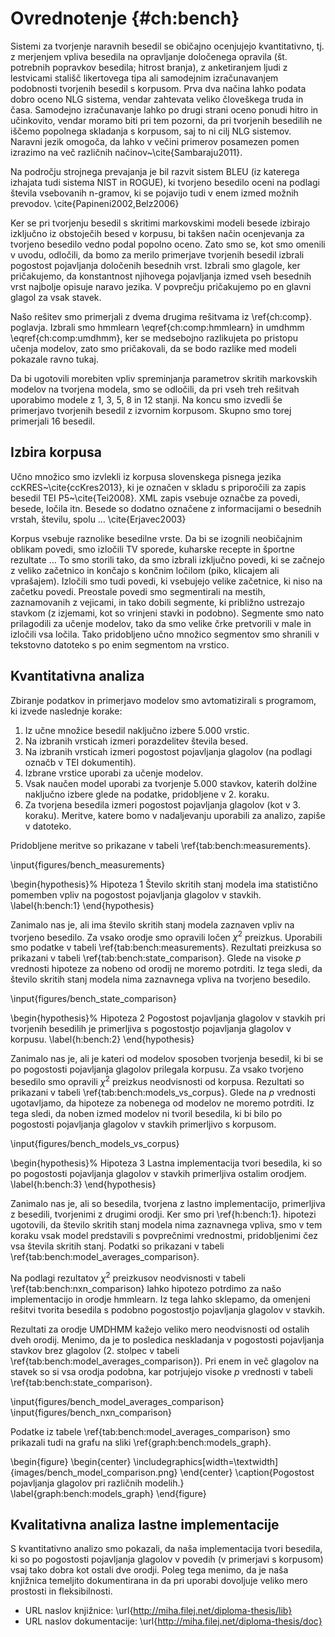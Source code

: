 # Ovrednotenje {#ch:bench}

Sistemi za tvorjenje naravnih besedil se običajno ocenjujejo kvantitativno, tj. z merjenjem vpliva besedila na opravljanje določenega opravila (št. potrebnih popravkov besedila; hitrost branja), z anketiranjem ljudi z lestvicami stališč likertovega tipa ali samodejnim izračunavanjem podobnosti tvorjenih besedil s korpusom. Prva dva načina lahko podata dobro oceno NLG sistema, vendar zahtevata veliko človeškega truda in časa. Samodejno izračunavanje lahko po drugi strani oceno ponudi hitro in učinkovito, vendar moramo biti pri tem pozorni, da pri tvorjenih besedilih ne iščemo popolnega skladanja s korpusom, saj to ni cilj NLG sistemov. Naravni jezik omogoča, da lahko v večini primerov posamezen pomen izrazimo na več različnih načinov~\cite{Sambaraju2011}.

Na področju strojnega prevajanja je bil razvit sistem BLEU (iz katerega izhajata tudi sistema NIST in ROGUE), ki tvorjeno besedilo oceni na podlagi števila vsebovanih n-gramov, ki se pojavijo tudi v enem izmed možnih prevodov. \cite{Papineni2002,Belz2006}

Ker se pri tvorjenju besedil s skritimi markovskimi modeli besede izbirajo izključno iz obstoječih besed v korpusu, bi takšen način ocenjevanja za tvorjeno besedilo vedno podal popolno oceno. Zato smo se, kot smo omenili v uvodu, odločili, da bomo za merilo primerjave tvorjenih besedil izbrali pogostost pojavljanja določenih besednih vrst. Izbrali smo glagole, ker pričakujemo, da konstantnost njihovega pojavljanja izmed vseh besednih vrst najbolje opisuje naravo jezika. V povprečju pričakujemo po en glavni glagol za vsak stavek.

Našo rešitev smo primerjali z dvema drugima rešitvama iz \ref{ch:comp}. poglavja. Izbrali smo hmmlearn \eqref{ch:comp:hmmlearn} in umdhmm \eqref{ch:comp:umdhmm}, ker se medsebojno razlikujeta po pristopu učenja modelov, zato smo pričakovali, da se bodo razlike med modeli pokazale ravno tukaj.

Da bi ugotovili morebiten vpliv spreminjanja parametrov skritih markovskih modelov na tvorjena modela, smo se odločili, da pri vseh treh rešitvah uporabimo modele z 1, 3, 5, 8 in 12 stanji. Na koncu smo izvedli še primerjavo tvorjenih besedil z izvornim korpusom. Skupno smo torej primerjali 16 besedil.

## Izbira korpusa

Učno množico smo izvlekli iz korpusa slovenskega pisnega jezika ccKRES~\cite{ccKres2013}, ki je označen v skladu s priporočili za zapis besedil TEI P5~\cite{Tei2008}. XML zapis vsebuje označbe za povedi, besede, ločila itn. Besede so dodatno označene z informacijami o besednih vrstah, številu, spolu … \cite{Erjavec2003}

Korpus vsebuje raznolike besedilne vrste. Da bi se izognili neobičajnim oblikam povedi, smo izločili TV sporede, kuharske recepte in športne rezultate … To smo storili tako, da smo izbrali izključno povedi, ki se začnejo z veliko začetnico in končajo s končnim ločilom (piko, klicajem ali vprašajem). Izločili smo tudi povedi, ki vsebujejo velike začetnice, ki niso na začetku povedi. Preostale povedi smo segmentirali na mestih, zaznamovanih z vejicami, in tako dobili segmente, ki približno ustrezajo stavkom (z izjemami, kot so vrinjeni stavki in podobno). Segmente smo nato prilagodili za učenje modelov, tako da smo velike črke pretvorili v male in izločili vsa ločila. Tako pridobljeno učno množico segmentov smo shranili v tekstovno datoteko s po enim segmentom na vrstico.

## Kvantitativna analiza

Zbiranje podatkov in primerjavo modelov smo avtomatizirali s programom, ki izvede naslednje korake:

1. Iz učne množice besedil naključno izbere 5.000 vrstic.
2. Na izbranih vrsticah izmeri porazdelitev števila besed.
3. Na izbranih vrsticah izmeri pogostost pojavljanja glagolov (na podlagi označb v TEI dokumentih).
4. Izbrane vrstice uporabi za učenje modelov.
5. Vsak naučen model uporabi za tvorjenje 5.000 stavkov, katerih dolžine naključno izbere glede na podatke, pridobljene v 2. koraku.
6. Za tvorjena besedila izmeri pogostost pojavljanja glagolov (kot v 3. koraku). Meritve, katere bomo v nadaljevanju uporabili za analizo, zapiše v datoteko.

Pridobljene meritve so prikazane v tabeli \ref{tab:bench:measurements}.

\input{figures/bench_measurements}

\begin{hypothesis}% Hipoteza 1
Število skritih stanj modela ima statistično pomemben vpliv na pogostost pojavljanja glagolov v stavkih.
\label{h:bench:1}
\end{hypothesis}

Zanimalo nas je, ali ima število skritih stanj modela zaznaven vpliv na tvorjeno besedilo. Za vsako orodje smo opravili ločen $\chi^2$ preizkus. Uporabili smo podatke v tabeli \ref{tab:bench:measurements}. Rezultati preizkusa so prikazani v tabeli \ref{tab:bench:state_comparison}. Glede na visoke $p$ vrednosti hipoteze za nobeno od orodij ne moremo potrditi. Iz tega sledi, da število skritih stanj modela nima zaznavnega vpliva na tvorjeno besedilo.

\input{figures/bench_state_comparison}

\begin{hypothesis}% Hipoteza 2
Pogostost pojavljanja glagolov v stavkih pri tvorjenih besedilih je primerljiva s pogostostjo pojavljanja glagolov v korpusu.
\label{h:bench:2}
\end{hypothesis}

Zanimalo nas je, ali je kateri od modelov sposoben tvorjenja besedil, ki bi se po pogostosti pojavljanja glagolov prilegala korpusu. Za vsako tvorjeno besedilo smo opravili $\chi^2$ preizkus neodvisnosti od korpusa. Rezultati so prikazani v tabeli \ref{tab:bench:models_vs_corpus}. Glede na $p$ vrednosti ugotavljamo, da hipoteze za nobenega od modelov ne moremo potrditi. Iz tega sledi, da noben izmed modelov ni tvoril besedila, ki bi bilo po pogostosti pojavljanja glagolov v stavkih primerljivo s korpusom.

\input{figures/bench_models_vs_corpus}

\begin{hypothesis}% Hipoteza 3
Lastna implementacija tvori besedila, ki so po pogostosti pojavljanja glagolov v stavkih primerljiva ostalim orodjem.
\label{h:bench:3}
\end{hypothesis}

Zanimalo nas je, ali so besedila, tvorjena z lastno implementacijo, primerljiva z besedili, tvorjenimi z drugimi orodji. Ker smo pri \ref{h:bench:1}. hipotezi ugotovili, da število skritih stanj modela nima zaznavnega vpliva, smo v tem koraku vsak model predstavili s povprečnimi vrednostmi, pridobljenimi čez vsa števila skritih stanj. Podatki so prikazani v tabeli \ref{tab:bench:model_averages_comparison}.

Na podlagi rezultatov $\chi^2$ preizkusov neodvisnosti v tabeli \ref{tab:bench:nxn_comparison} lahko hipotezo potrdimo za našo implementacijo in orodje hmmlearn. Iz tega lahko sklepamo, da omenjeni rešitvi tvorita besedila s podobno pogostostjo pojavljanja glagolov v stavkih.

Rezultati za orodje UMDHMM kažejo veliko mero neodvisnosti od ostalih dveh orodij. Menimo, da je to posledica neskladanja v pogostosti pojavljanja stavkov brez glagolov (2. stolpec v tabeli \ref{tab:bench:model_averages_comparison}). Pri enem in več glagolov na stavek so si vsa orodja podobna, kar potrjujejo visoke $p$ vrednosti v tabeli \ref{tab:bench:state_comparison}.

\input{figures/bench_model_averages_comparison}
\input{figures/bench_nxn_comparison}

Podatke iz tabele \ref{tab:bench:model_averages_comparison} smo prikazali tudi na grafu na sliki \ref{graph:bench:models_graph}.

\begin{figure}
\begin{center}
\includegraphics[width=\textwidth]{images/bench_model_comparison.png}
\end{center}
\caption{Pogostost pojavljanja glagolov pri različnih modelih.}
\label{graph:bench:models_graph}
\end{figure}

## Kvalitativna analiza lastne implementacije

S kvantitativno analizo smo pokazali, da naša implementacija tvori besedila, ki so po pogostosti pojavljanja glagolov v povedih (v primerjavi s korpusom) vsaj tako dobra kot ostali dve orodji. Poleg tega menimo, da je naša knjižnica temeljito dokumentirana in da pri uporabi dovoljuje veliko mero prostosti in fleksibilnosti.

* URL naslov knjižnice: \url{http://miha.filej.net/diploma-thesis/lib}
* URL naslov dokumentacije: \url{http://miha.filej.net/diploma-thesis/doc}
